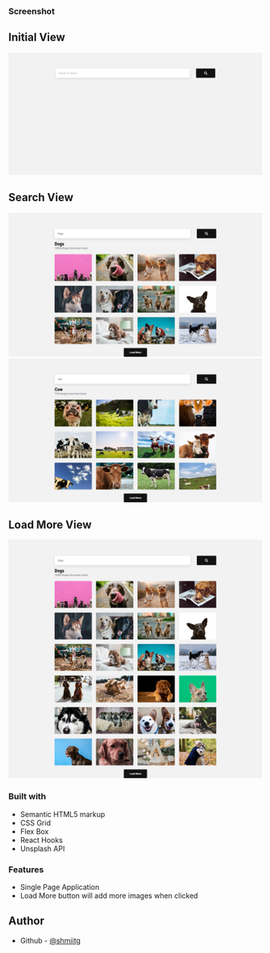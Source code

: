 ### Screenshot

<h2>Initial View</h2>

![](screenshots/initial.png)

<h2>Search View</h2>

![](screenshots/search1.png)
![](screenshots/search2.png)

<h2>Load More View</h2>

![](screenshots/loadmore.png)

### Built with

- Semantic HTML5 markup
- CSS Grid
- Flex Box
- React Hooks
- Unsplash API

### Features

- Single Page Application
- Load More button will add more images when clicked

## Author

- Github - [@shmiitg](https://github.com/shmiitg)
